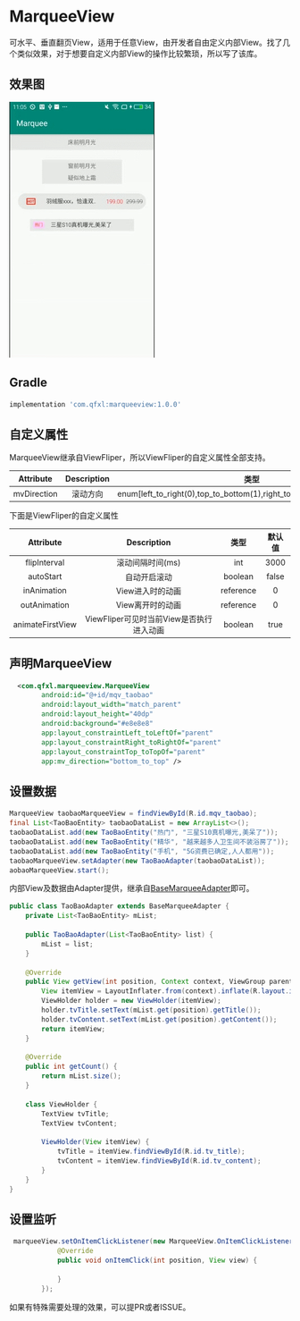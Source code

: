 # MarqueeView

可水平、垂直翻页View，适用于任意View，由开发者自由定义内部View。找了几个类似效果，对于想要自定义内部View的操作比较繁琐，所以写了该库。

## 效果图
![sample][1]

## Gradle

```groovy
implementation 'com.qfxl:marqueeview:1.0.0'
```

## 自定义属性

MarqueeView继承自ViewFliper，所以ViewFliper的自定义属性全部支持。

|Attribute|Description|类型|默认值|
|:-:|:-:|:-:|:-:|
|mvDirection|滚动方向|enum[left_to_right(0),top_to_bottom(1),right_to_left(2),bottom_to_top(3)]|left_to_right(0)|

下面是ViewFliper的自定义属性

|Attribute|Description|类型|默认值|
|:-:|:-:|:-:|:-:|
|flipInterval|滚动间隔时间(ms)|int|3000|
|autoStart|自动开启滚动|boolean|false|
|inAnimation|View进入时的动画|reference|0|
|outAnimation|View离开时的动画|reference|0|
|animateFirstView|ViewFliper可见时当前View是否执行进入动画|boolean|true|

## 声明MarqueeView

```xml
  <com.qfxl.marqueeview.MarqueeView
        android:id="@+id/mqv_taobao"
        android:layout_width="match_parent"
        android:layout_height="40dp"
        android:background="#e8e8e8"
        app:layout_constraintLeft_toLeftOf="parent"
        app:layout_constraintRight_toRightOf="parent"
        app:layout_constraintTop_toTopOf="parent"
        app:mv_direction="bottom_to_top" />
```

## 设置数据

```java
MarqueeView taobaoMarqueeView = findViewById(R.id.mqv_taobao);
final List<TaoBaoEntity> taobaoDataList = new ArrayList<>();
taobaoDataList.add(new TaoBaoEntity("热门", "三星S10真机曝光,美呆了"));
taobaoDataList.add(new TaoBaoEntity("精华", "越来越多人卫生间不装浴房了"));
taobaoDataList.add(new TaoBaoEntity("手机", "5G资费已确定,人人都用"));
taobaoMarqueeView.setAdapter(new TaoBaoAdapter(taobaoDataList));
aobaoMarqueeView.start();
```

内部View及数据由Adapter提供，继承自[BaseMarqueeAdapter][2]即可。

```java
public class TaoBaoAdapter extends BaseMarqueeAdapter {
    private List<TaoBaoEntity> mList;

    public TaoBaoAdapter(List<TaoBaoEntity> list) {
        mList = list;
    }

    @Override
    public View getView(int position, Context context, ViewGroup parent) {
        View itemView = LayoutInflater.from(context).inflate(R.layout.item_taobao_marquee, null);
        ViewHolder holder = new ViewHolder(itemView);
        holder.tvTitle.setText(mList.get(position).getTitle());
        holder.tvContent.setText(mList.get(position).getContent());
        return itemView;
    }

    @Override
    public int getCount() {
        return mList.size();
    }

    class ViewHolder {
        TextView tvTitle;
        TextView tvContent;

        ViewHolder(View itemView) {
            tvTitle = itemView.findViewById(R.id.tv_title);
            tvContent = itemView.findViewById(R.id.tv_content);
        }
    }
}
```

## 设置监听
```java
 marqueeView.setOnItemClickListener(new MarqueeView.OnItemClickListener() {
            @Override
            public void onItemClick(int position, View view) {
          
            }
        });
```

如果有特殊需要处理的效果，可以提PR或者ISSUE。

  [1]: https://github.com/qfxl/MarqueeView/blob/master/gif/sample.gif?raw=true
  [2]: https://github.com/qfxl/MarqueeView/blob/master/marqueeview/src/main/java/com/qfxl/marqueeview/BaseMarqueeAdapter.java
